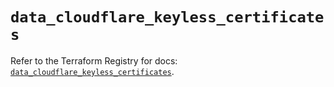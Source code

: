 # `data_cloudflare_keyless_certificates`

Refer to the Terraform Registry for docs: [`data_cloudflare_keyless_certificates`](https://registry.terraform.io/providers/cloudflare/cloudflare/5.1.0/docs/data-sources/keyless_certificates).

